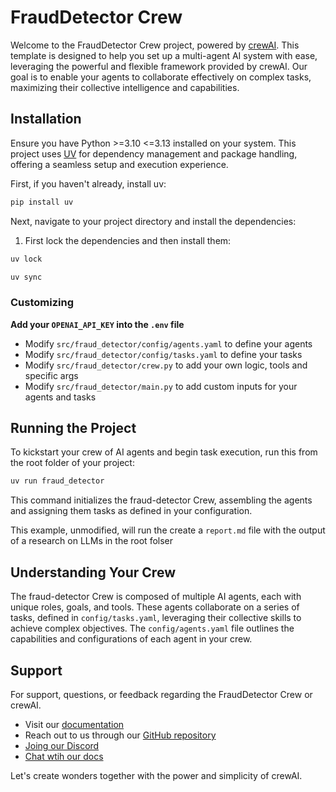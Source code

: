 # FraudDetector Crew

Welcome to the FraudDetector Crew project, powered by [crewAI](https://crewai.com). This template is designed to help you set up a multi-agent AI system with ease, leveraging the powerful and flexible framework provided by crewAI. Our goal is to enable your agents to collaborate effectively on complex tasks, maximizing their collective intelligence and capabilities.

## Installation

Ensure you have Python >=3.10 <=3.13 installed on your system. This project uses [UV](https://docs.astral.sh/uv/) for dependency management and package handling, offering a seamless setup and execution experience.

First, if you haven't already, install uv:

```bash
pip install uv
```

Next, navigate to your project directory and install the dependencies:

1. First lock the dependencies and then install them:
```bash
uv lock
```
```bash
uv sync
```
### Customizing

**Add your `OPENAI_API_KEY` into the `.env` file**

- Modify `src/fraud_detector/config/agents.yaml` to define your agents
- Modify `src/fraud_detector/config/tasks.yaml` to define your tasks
- Modify `src/fraud_detector/crew.py` to add your own logic, tools and specific args
- Modify `src/fraud_detector/main.py` to add custom inputs for your agents and tasks

## Running the Project

To kickstart your crew of AI agents and begin task execution, run this from the root folder of your project:

```bash
uv run fraud_detector
```

This command initializes the fraud-detector Crew, assembling the agents and assigning them tasks as defined in your configuration.

This example, unmodified, will run the create a `report.md` file with the output of a research on LLMs in the root folser

## Understanding Your Crew

The fraud-detector Crew is composed of multiple AI agents, each with unique roles, goals, and tools. These agents collaborate on a series of tasks, defined in `config/tasks.yaml`, leveraging their collective skills to achieve complex objectives. The `config/agents.yaml` file outlines the capabilities and configurations of each agent in your crew.

## Support

For support, questions, or feedback regarding the FraudDetector Crew or crewAI.
- Visit our [documentation](https://docs.crewai.com)
- Reach out to us through our [GitHub repository](https://github.com/joaomdmoura/crewai)
- [Joing our Discord](https://discord.com/invite/X4JWnZnxPb)
- [Chat wtih our docs](https://chatg.pt/DWjSBZn)

Let's create wonders together with the power and simplicity of crewAI.
